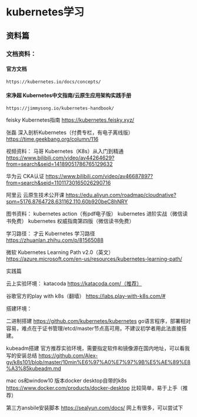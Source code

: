 # kubernetes学习

## 资料篇

### 文档资料：

#### 官方文档
    https://kubernetes.io/docs/concepts/

#### 宋净超 Kubernetes中文指南/云原生应用架构实践手册
    https://jimmysong.io/kubernetes-handbook/

feisky Kubernetes指南
    https://kubernetes.feisky.xyz/

张磊 深入剖析Kubernetes（付费专栏，有电子离线版）
    https://time.geekbang.org/column/116


视频资料：
马哥 Kubernetes（K8s）从入门到精通
    https://www.bilibili.com/video/av44264629?from=search&seid=14189051786765129632

华为云 CKA认证
    https://www.bilibili.com/video/av46687897?from=search&seid=11011730165026290716

阿里云 云原生技术公开课
    https://edu.aliyun.com/roadmap/cloudnative?spm=5176.8764728.631162.110.60b920beC8hNRY


图书资料：
    kubernetes action（有pdf电子版）
    kubernetes 进阶实战（微信读书免费）
    kubernetes 权威指南第四版（微信读书免费）


学习路径：
才云 Kubernetes 学习路径
    https://zhuanlan.zhihu.com/p/81565088

微软 Kubernetes Learning Path v2.0（英文）
     https://azure.microsoft.com/en-us/resources/kubernetes-learning-path/



实践篇

云上实验环境：
katacoda
    https://katacoda.com/（推荐）

谷歌官方的play with k8s（翻墙）
    https://labs.play-with-k8s.com/#
    

搭建环境：

二进制搭建
    https://github.com/kubernetes/kubernetes
    go语言程序，部署相对容易，难点在于证书管理/etcd/master节点高可用，不建议初学者用此法直接搭建。

kubeadm搭建
    官方推荐实验环境，需要指定软件和镜像源在国内地址，可以看我写的安装总结
    https://github.com/Alex-gy/k8s101/blob/master/10min%E6%97%A0%E7%97%9B%E5%AE%89%E8%A3%85kubeadm.md

mac os和window10 版本docker desktop自带的k8s
    https://www.docker.com/products/docker-desktop
    比较简单，易于上手（推荐）

第三方ansbile安装脚本
    https://sealyun.com/docs/
    网上有很多，可以尝试下
